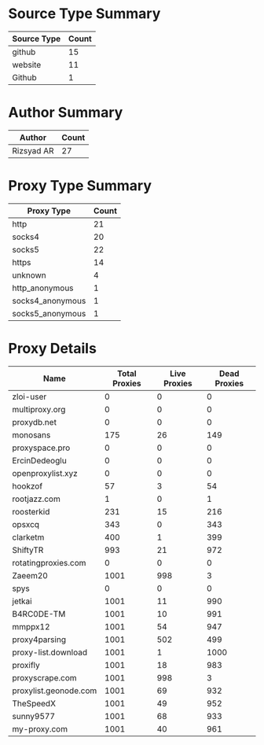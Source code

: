 # Source Type Summary

| Source Type | Count |
|-------------|-------|
| github | 15 |
| website | 11 |
| Github | 1 |


# Author Summary

| Author | Count |
|--------|-------|
| Rizsyad AR | 27 |


# Proxy Type Summary

| Proxy Type | Count |
|------------|-------|
| http | 21 |
| socks4 | 20 |
| socks5 | 22 |
| https | 14 |
| unknown | 4 |
| http_anonymous | 1 |
| socks4_anonymous | 1 |
| socks5_anonymous | 1 |


# Proxy Details

| Name | Total Proxies | Live Proxies | Dead Proxies |
|------|---------------|--------------|---------------|
| zloi-user | 0 | 0 | 0 |
| multiproxy.org | 0 | 0 | 0 |
| proxydb.net | 0 | 0 | 0 |
| monosans | 175 | 26 | 149 |
| proxyspace.pro | 0 | 0 | 0 |
| ErcinDedeoglu | 0 | 0 | 0 |
| openproxylist.xyz | 0 | 0 | 0 |
| hookzof | 57 | 3 | 54 |
| rootjazz.com | 1 | 0 | 1 |
| roosterkid | 231 | 15 | 216 |
| opsxcq | 343 | 0 | 343 |
| clarketm | 400 | 1 | 399 |
| ShiftyTR | 993 | 21 | 972 |
| rotatingproxies.com | 0 | 0 | 0 |
| Zaeem20 | 1001 | 998 | 3 |
| spys | 0 | 0 | 0 |
| jetkai | 1001 | 11 | 990 |
| B4RC0DE-TM | 1001 | 10 | 991 |
| mmppx12 | 1001 | 54 | 947 |
| proxy4parsing | 1001 | 502 | 499 |
| proxy-list.download | 1001 | 1 | 1000 |
| proxifly | 1001 | 18 | 983 |
| proxyscrape.com | 1001 | 998 | 3 |
| proxylist.geonode.com | 1001 | 69 | 932 |
| TheSpeedX | 1001 | 49 | 952 |
| sunny9577 | 1001 | 68 | 933 |
| my-proxy.com | 1001 | 40 | 961 |
